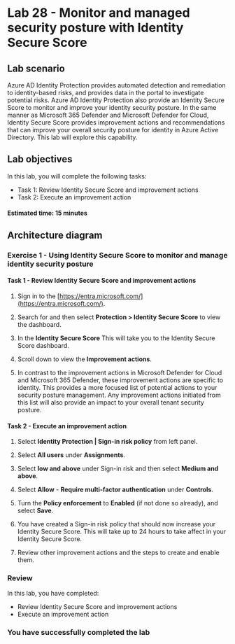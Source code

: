 # Lab 28 - Monitor and managed security posture with Identity Secure Score

## Lab scenario

Azure AD Identity Protection provides automated detection and remediation to identity-based risks, and provides data in the portal to investigate potential risks. Azure AD Identity Protection also provide an Identity Secure Score to monitor and improve your identity security posture.  In the same manner as Microsoft 365 Defender and Microsoft Defender for Cloud, Identity Secure Score provides improvement actions and recommendations that can improve your overall security posture for identity in Azure Active Directory.  This lab will explore this capability. 

## Lab objectives
In this lab, you will complete the following tasks:

+ Task 1: Review Identity Secure Score and improvement actions
+ Task 2: Execute an improvement action

#### Estimated time: 15 minutes

## Architecture diagram

### Exercise 1 - Using Identity Secure Score to monitor and manage identity security posture

#### Task 1 - Review Identity Secure Score and improvement actions

1. Sign in to the [https://entra.microsoft.com/](https://entra.microsoft.com/).

2. Search for and then select **Protection > Identity Secure Score** to view the dashboard.

3. In the **Identity Secure Score** This will take you to the Identity Secure Score dashboard.

4. Scroll down to view the **Improvement actions**.

5. In contrast to the improvement actions in Microsoft Defender for Cloud and Microsoft 365 Defender, these improvement actions are specific to identity.  This provides a more focused list of potential actions to your security posture management.  Any improvement actions initiated from this list will also provide an impact to your overall tenant security posture. 

#### Task 2 - Execute an improvement action

1. Select **Identity Protection | Sign-in risk policy** from left panel.

2. Select **All users** under **Assignments**.

3. Select **low and above** under Sign-in risk and then select **Medium and above**.

4. Select **Allow** - **Require multi-factor authentication** under **Controls**.

5. Turn the **Policy enforcement** to **Enabled** (if not done so already), and select **Save**.

6. You have created a Sign-in risk policy that should now increase your Identity Secure Score.  This will take up to 24 hours to take affect in your Identity Secure Score.

7. Review other improvement actions and the steps to create and enable them.

### Review
In this lab, you have completed:
- Review Identity Secure Score and improvement actions
- Execute an improvement action

### You have successfully completed the lab
